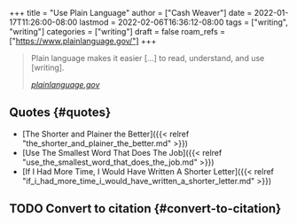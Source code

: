 +++
title = "Use Plain Language"
author = ["Cash Weaver"]
date = 2022-01-17T11:26:00-08:00
lastmod = 2022-02-06T16:36:12-08:00
tags = ["writing", "writing"]
categories = ["writing"]
draft = false
roam_refs = ["https://www.plainlanguage.gov/"]
+++

> Plain language makes it easier [...] to read, understand, and use [writing].
>
> _[plainlanguage.gov](https://www.plainlanguage.gov/)_


## Quotes {#quotes}

-   [The Shorter and Plainer the Better]({{< relref "the_shorter_and_plainer_the_better.md" >}})
-   [Use The Smallest Word That Does The Job]({{< relref "use_the_smallest_word_that_does_the_job.md" >}})
-   [If I Had More Time, I Would Have Written A Shorter Letter]({{< relref "if_i_had_more_time_i_would_have_written_a_shorter_letter.md" >}})


## <span class="org-todo todo TODO">TODO</span> Convert to citation {#convert-to-citation}
